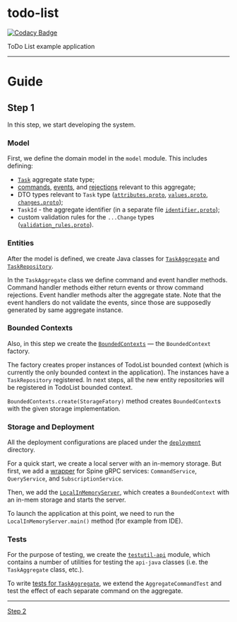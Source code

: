# todo-list

[![Codacy Badge](https://api.codacy.com/project/badge/Grade/39e3e7d9707f4da58c950c3dbf172cfd)](https://www.codacy.com/app/SpineEventEngine/todo-list?utm_source=github.com&utm_medium=referral&utm_content=SpineEventEngine/todo-list&utm_campaign=badger)

ToDo List example application

---

# Guide

## Step 1

In this step, we start developing the system.

### Model

First, we define the domain model in the `model` module. This includes defining:
 - [`Task`](./model/src/main/proto/todolist/model.proto) aggregate state type;
 - [commands](./model/src/main/proto/todolist/c/commands.proto), [events](./model/src/main/proto/todolist/c/events.proto), 
  and [rejections](./model/src/main/proto/todolist/c/rejections.proto) relevant to this aggregate;
 - DTO types relevant to `Task` type ([`attributes.proto`](./model/src/main/proto/todolist/attributes.proto),
  [`values.proto`](./model/src/main/proto/todolist/values.proto),
  [`changes.proto`](./model/src/main/proto/todolist/changes.proto));
 - `TaskId` - the aggregate identifier (in a separate file [`identifier.proto`](./model/src/main/proto/todolist/identifiers.proto));
 - custom validation rules for the `...Change` types ([`validation_rules.proto`](./model/src/main/proto/todolist/validation_rules.proto)).
 
### Entities
 
After the model is defined, we create Java classes for [`TaskAggregate`](./api-java/src/main/java/io/spine/examples/todolist/c/aggregate/TaskAggregate.java)
and [`TaskRepository`](./api-java/src/main/java/io/spine/examples/todolist/repository/TaskRepository.java).

In the `TaskAggregate` class we define command and event handler methods.
Command handler methods either return events or throw command rejections.
Event handler methods alter the aggregate state.
Note that the event handlers do not validate the events, since those are supposedly generated by 
same aggregate instance. 

### Bounded Contexts

Also, in this step we create the [`BoundedContexts`](./api-java/src/main/java/io/spine/examples/todolist/context/BoundedContexts.java) —
the `BoundedContext` factory.

The factory creates proper instances of TodoList bounded context (which is currently the only 
bounded context in the application). The instances have a `TaskRepository` registered. In next steps,
all the new entity repositories will be registered in TodoList bounded context.

`BoundedContexts.create(StorageFatory)` method creates `BoundedContext`s with the given storage 
implementation.

### Storage and Deployment

All the deployment configurations are placed under the [`deployment`](./deployment) directory.

For a quick start, we create a local server with an in-memory storage. But first, we add a [wrapper](./server/src/main/java/io/spine/examples/todolist/server/Server.java) 
for Spine gRPC services: `CommandService`, `QueryService`, and `SubscriptionService`.

Then, we add the [`LocalInMemoryServer`](./deployment/local-inmem/src/main/java/io/spine/examples/todolist/server/LocalInMemoryServer.java),
which creates a `BoundedContext` with an in-mem storage and starts the server.

To launch the application at this point, we need to run the `LocalInMemoryServer.main()` method (for
example from IDE).

### Tests

For the purpose of testing, we create the [`testutil-api`](./testutil-api/src/main/java/io/spine/examples/todolist/testdata)
module, which contains a number of utilities for testing the `api-java` classes (i.e. 
the `TaskAggregate` class, etc.).

To write [tests for `TaskAggregate`](./api-java/src/test/java/io/spine/examples/todolist/c/aggregate/definition),
we extend the `AggregateCommandTest` and test the effect of
each separate command on the aggregate.

---

[Step 2](https://github.com/SpineEventEngine/todo-list/tree/step-2)
